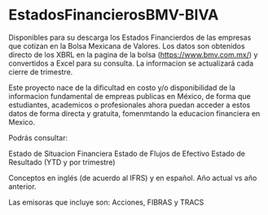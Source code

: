 # EstadosFinancierosBMV-BIVA

Disponibles para su descarga los Estados Financierdos de las empresas que cotizan en la Bolsa Mexicana de Valores. Los datos son obtenidos directo de los XBRL en la pagina de la bolsa (https://www.bmv.com.mx/) y convertidos a Excel para su consulta. La informacion se actualizará cada cierre de trimestre.

Este proyecto nace de la dificultad en costo y/o disponibilidad de la informacion fundamental de empreas publicas en México, de forma que estudiantes, academicos o profesionales ahora puedan acceder a estos datos de forma directa y gratuita, fomenmtando la educacion financiera en Mexico.

Podrás consultar:

Estado de Situacion Financiera
Estado de Flujos de Efectivo
Estado de Resultado (YTD y por trimestre)

Conceptos en inglés (de acuerdo al IFRS) y en español. Año actual vs año anterior.

Las emisoras que incluye son: Acciones, FIBRAS y TRACS

